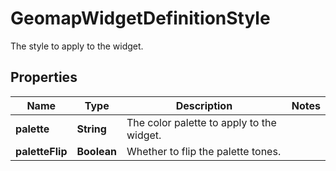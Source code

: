 # GeomapWidgetDefinitionStyle

The style to apply to the widget.

## Properties

| Name            | Type        | Description                               | Notes |
| --------------- | ----------- | ----------------------------------------- | ----- |
| **palette**     | **String**  | The color palette to apply to the widget. |
| **paletteFlip** | **Boolean** | Whether to flip the palette tones.        |

